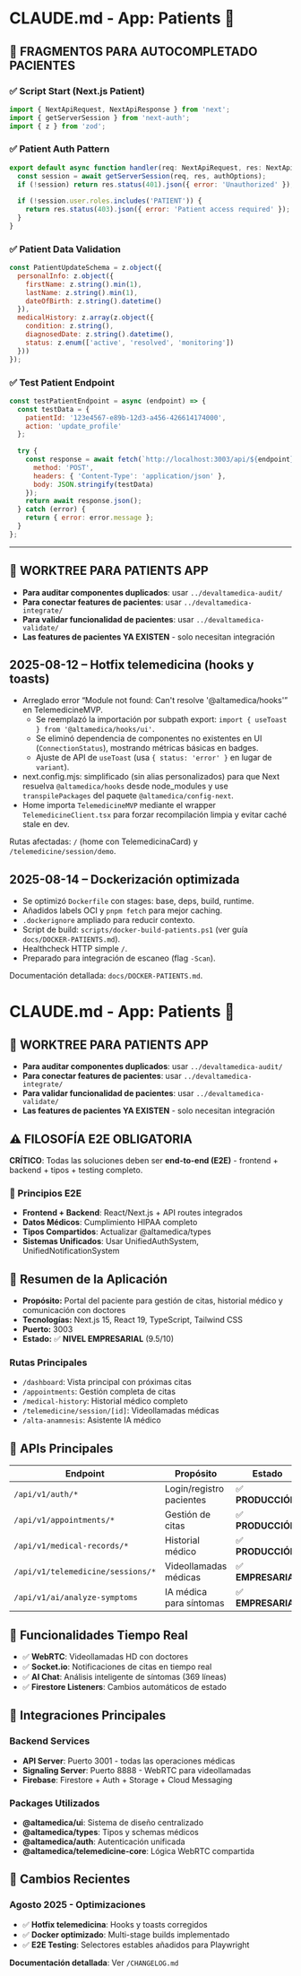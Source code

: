 # CLAUDE.md - App: Patients 🏥

## 🤖 FRAGMENTOS PARA AUTOCOMPLETADO PACIENTES

### ✅ Script Start (Next.js Patient)
```javascript
import { NextApiRequest, NextApiResponse } from 'next';
import { getServerSession } from 'next-auth';
import { z } from 'zod';
```

### ✅ Patient Auth Pattern
```javascript
export default async function handler(req: NextApiRequest, res: NextApiResponse) {
  const session = await getServerSession(req, res, authOptions);
  if (!session) return res.status(401).json({ error: 'Unauthorized' });
  
  if (!session.user.roles.includes('PATIENT')) {
    return res.status(403).json({ error: 'Patient access required' });
  }
}
```

### ✅ Patient Data Validation
```javascript
const PatientUpdateSchema = z.object({
  personalInfo: z.object({
    firstName: z.string().min(1),
    lastName: z.string().min(1),
    dateOfBirth: z.string().datetime()
  }),
  medicalHistory: z.array(z.object({
    condition: z.string(),
    diagnosedDate: z.string().datetime(),
    status: z.enum(['active', 'resolved', 'monitoring'])
  }))
});
```

### ✅ Test Patient Endpoint
```javascript
const testPatientEndpoint = async (endpoint) => {
  const testData = {
    patientId: '123e4567-e89b-12d3-a456-426614174000',
    action: 'update_profile'
  };
  
  try {
    const response = await fetch(`http://localhost:3003/api/${endpoint}`, {
      method: 'POST',
      headers: { 'Content-Type': 'application/json' },
      body: JSON.stringify(testData)
    });
    return await response.json();
  } catch (error) {
    return { error: error.message };
  }
};
```

---


## 🌳 WORKTREE PARA PATIENTS APP

- **Para auditar componentes duplicados**: usar `../devaltamedica-audit/`
- **Para conectar features de pacientes**: usar `../devaltamedica-integrate/`
- **Para validar funcionalidad de pacientes**: usar `../devaltamedica-validate/`
- **Las features de pacientes YA EXISTEN** - solo necesitan integración

## 2025-08-12 – Hotfix telemedicina (hooks y toasts)

- Arreglado error “Module not found: Can't resolve '@altamedica/hooks'” en TelemedicineMVP.
  - Se reemplazó la importación por subpath export: `import { useToast } from '@altamedica/hooks/ui'`.
  - Se eliminó dependencia de componentes no existentes en UI (`ConnectionStatus`), mostrando métricas básicas en badges.
  - Ajuste de API de `useToast` (usa `{ status: 'error' }` en lugar de `variant`).
- next.config.mjs: simplificado (sin alias personalizados) para que Next resuelva `@altamedica/hooks` desde node_modules y use `transpilePackages` del paquete `@altamedica/config-next`.
- Home importa `TelemedicineMVP` mediante el wrapper `TelemedicineClient.tsx` para forzar recompilación limpia y evitar caché stale en dev.

Rutas afectadas: `/` (home con TelemedicinaCard) y `/telemedicine/session/demo`.

## 2025-08-14 – Dockerización optimizada

- Se optimizó `Dockerfile` con stages: base, deps, build, runtime.
- Añadidos labels OCI y `pnpm fetch` para mejor caching.
- `.dockerignore` ampliado para reducir contexto.
- Script de build: `scripts/docker-build-patients.ps1` (ver guía `docs/DOCKER-PATIENTS.md`).
- Healthcheck HTTP simple `/`.
- Preparado para integración de escaneo (flag `-Scan`).

Documentación detallada: `docs/DOCKER-PATIENTS.md`.

# CLAUDE.md - App: Patients 👤

## 🌳 WORKTREE PARA PATIENTS APP

- **Para auditar componentes duplicados**: usar `../devaltamedica-audit/`
- **Para conectar features de pacientes**: usar `../devaltamedica-integrate/`
- **Para validar funcionalidad de pacientes**: usar `../devaltamedica-validate/`
- **Las features de pacientes YA EXISTEN** - solo necesitan integración

## ⚠️ FILOSOFÍA E2E OBLIGATORIA

**CRÍTICO**: Todas las soluciones deben ser **end-to-end (E2E)** - frontend + backend + tipos + testing completo.

### 🎯 Principios E2E

- **Frontend + Backend**: React/Next.js + API routes integrados
- **Datos Médicos**: Cumplimiento HIPAA completo
- **Tipos Compartidos**: Actualizar @altamedica/types
- **Sistemas Unificados**: Usar UnifiedAuthSystem, UnifiedNotificationSystem

## 🎯 Resumen de la Aplicación

- **Propósito:** Portal del paciente para gestión de citas, historial médico y comunicación con doctores
- **Tecnologías:** Next.js 15, React 19, TypeScript, Tailwind CSS
- **Puerto:** 3003
- **Estado:** ✅ **NIVEL EMPRESARIAL** (9.5/10)

### Rutas Principales

- `/dashboard`: Vista principal con próximas citas
- `/appointments`: Gestión completa de citas
- `/medical-history`: Historial médico completo
- `/telemedicine/session/[id]`: Videollamadas médicas
- `/alta-anamnesis`: Asistente IA médico

## 🔌 APIs Principales

| Endpoint                          | Propósito                | Estado             |
| --------------------------------- | ------------------------ | ------------------ |
| `/api/v1/auth/*`                  | Login/registro pacientes | ✅ **PRODUCCIÓN**  |
| `/api/v1/appointments/*`          | Gestión de citas         | ✅ **PRODUCCIÓN**  |
| `/api/v1/medical-records/*`       | Historial médico         | ✅ **PRODUCCIÓN**  |
| `/api/v1/telemedicine/sessions/*` | Videollamadas médicas    | ✅ **EMPRESARIAL** |
| `/api/v1/ai/analyze-symptoms`     | IA médica para síntomas  | ✅ **EMPRESARIAL** |

## 🚀 Funcionalidades Tiempo Real

- ✅ **WebRTC**: Videollamadas HD con doctores
- ✅ **Socket.io**: Notificaciones de citas en tiempo real
- ✅ **AI Chat**: Análisis inteligente de síntomas (369 líneas)
- ✅ **Firestore Listeners**: Cambios automáticos de estado

## 🔗 Integraciones Principales

### Backend Services

- **API Server**: Puerto 3001 - todas las operaciones médicas
- **Signaling Server**: Puerto 8888 - WebRTC para videollamadas
- **Firebase**: Firestore + Auth + Storage + Cloud Messaging

### Packages Utilizados

- **@altamedica/ui**: Sistema de diseño centralizado
- **@altamedica/types**: Tipos y schemas médicos
- **@altamedica/auth**: Autenticación unificada
- **@altamedica/telemedicine-core**: Lógica WebRTC compartida

## 📝 Cambios Recientes

### **Agosto 2025 - Optimizaciones**

- ✅ **Hotfix telemedicina**: Hooks y toasts corregidos
- ✅ **Docker optimizado**: Multi-stage builds implementado
- ✅ **E2E Testing**: Selectores estables añadidos para Playwright

**Documentación detallada**: Ver `/CHANGELOG.md`
